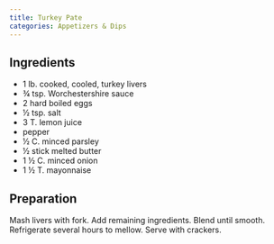 ```yaml
---
title: Turkey Pate
categories: Appetizers & Dips
---
```


## Ingredients

- 1 lb. cooked, cooled, turkey livers
- ¾ tsp. Worchestershire sauce
- 2 hard boiled eggs
- ½ tsp. salt
- 3 T. lemon juice
- pepper
- ½ C.  minced parsley
- ½ stick melted butter
- 1 ½ C.  minced onion
- 1 ½ T. mayonnaise

## Preparation

Mash livers with fork.  Add remaining ingredients.  Blend until smooth.  Refrigerate several hours to mellow.  Serve with crackers.

